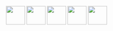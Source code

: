 <p align="center">
    <a href="https://www.twitter.com/rozhak_official" target="_blank" rel="noopener noreferrer"><img src="https://img.icons8.com/ios/100/000000/twitter.png" width="50" /></a>
    <a href="https://www.youtube.com/rozhakid" target="_blank" rel="noopener noreferrer"><img src="https://img.icons8.com/ios/100/000000/youtube-play.png" width="50" /></a>  
    <a href="https://www.instagram.com/rozhak_official/" target="_blank" rel="noopener noreferrer"><img src="https://img.icons8.com/ios/100/000000/instagram-new.png" width="50" /></a>  
    <a href="https://wa.me/6283847921480" target="_blank" rel="noopener noreferrer"><img src="https://img.icons8.com/ios/100/000000/whatsapp.png" width="50" /></a>
    <a href="https://www.facebook.com/rozhak.official" target="_blank" rel="noopener noreferrer"><img src="https://img.icons8.com/ios/100/000000/facebook-new.png" width="50" /></a>
</p>
